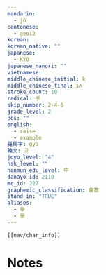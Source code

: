 ```yaml
---
mandarin:
  - jǔ
cantonese:
  - geoi2
korean:
korean_native: ""
japanese:
  - KYO
japanese_nanori: ""
vietnamese:
middle_chinese_initial: k
middle_chinese_final: ɨʌ
stroke_count: 10
radical: 手
skip_number: 2-4-6
grade_level: 2
pos: ""
english:
  - raise
  - example
羅馬字: gyo
韓文: 교
joyo_level: "4"
hsk_level: ""
hanmun_edu_level: 中
danayo_id: 2110
mc_id: 227
graphemic_classification: 會意
stand_in: "TRUE"
aliases:
  - 舉
  - 擧
---
```

```meta-bind-embed
[[nav/char_info]]
```

# Notes
